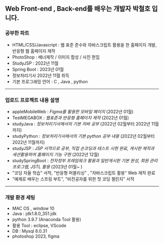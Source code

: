 ## Web Front-end , Back-end를 배우는 개발자 박철호 입니다.
### 공부한 파트
- HTML/CSS/Javascript : 웹 표준 준수와 자바스크립트 활용을 한 홈페이지 개발, 반응형 웹 홈페이지 제작
- PhotoShop : 배너제작 / 이미지 합성 / 사진 편집 
- StudyJSP : 2022년 11월 
- Spring Boot : 2023년 01월 
- 정보처리기사 2022년 11월 취득 
- 기본 프로그래밍 언어 : C , Java , python 
---
### 업로드 프로젝트 내용 설명
- appleMobileWeb : *Figma를 활용한 모바일 페이지* (2022년 01월)
- TestMEGABOX : *웹표준과 반응형 홈페이지 제작* (2022년 01월)
- studyJava : *정보처리기사에서의 기본 자바 공부* (2022년 02월부터 2022년 11월까지)
- studyPython : *정보처리기사에서의 기본 python 공부 내용* (2022년 02월부터 2022년 11월까지)
- studyJSP : *JSP 서적으로 공부, 직접 손코딩과 테스트 시현 완료, 게시판 제작과 세션활용하여 홈페이지 기능 구현* (2022년 12월)
- studySpringBoot : *전자정부 프레임워크 활용과 일반게시판 기본 완성, 회원 관리 프로그램, JSTL 활용* (2023년 01월~ )
- "코딩 자율 학습" 서적, "반응형 퍼블리싱" , "자바스크립트 활용" Web 제작 완료
- "예제로 배우는 스프링 부트", "비전공자를 위한 첫 코딩 첼린지" 서적 
---
### 개발 환경 세팅
- MAC OS , window 10
- Java : jdk1.8.0_351.jdk
- python 3.9.7 (Anaconda Tool 활용)
- 활용 Tool : eclipse, VScode
- DB : Mysql 8.0.31
- photoshop 2023, figma
